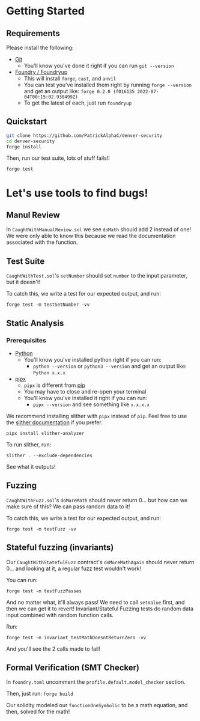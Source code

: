 # Getting Started

## Requirements

Please install the following:

- [Git](https://git-scm.com/book/en/v2/Getting-Started-Installing-Git)
  - You'll know you've done it right if you can run `git --version`
- [Foundry / Foundryup](https://github.com/gakonst/foundry)
  - This will install `forge`, `cast`, and `anvil`
  - You can test you've installed them right by running `forge --version` and get an output like: `forge 0.2.0 (f016135 2022-07-04T00:15:02.930499Z)`
  - To get the latest of each, just run `foundryup`

## Quickstart

```sh
git clone https://github.com/PatrickAlphaC/denver-security
cd denver-security
forge install
```

Then, run our test suite, lots of stuff fails!!

```
forge test
```

# Let's use tools to find bugs!

## Manul Review

In `CaughtWithManualReview.sol` we see `doMath` should add 2 instead of one! We were only able to know this because we read the documentation associated with the function.

## Test Suite

`CaughtWithTest.sol`'s `setNumber` should set `number` to the input parameter, but it doesn't!

To catch this, we write a test for our expected output, and run:

```
forge test -m testSetNumber -vv
```

## Static Analysis

### Prerequisites

- [Python](https://www.python.org/downloads/)
  - You'll know you've installed python right if you can run:
    - `python --version` or `python3 --version` and get an output like: `Python x.x.x`
- [pipx](https://pypa.github.io/pipx/installation/)
  - `pipx` is different from [pip](https://pypi.org/project/pip/)
  - You may have to close and re-open your terminal
  - You'll know you've installed it right if you can run:
    - `pipx --version` and see something like `x.x.x.x`

We recommend installing slither with `pipx` instead of `pip`. Feel free to use the [slither documentation](https://github.com/crytic/slither#how-to-install) if you prefer.

```
pipx install slither-analyzer
```

To run slither, run:

```
slither . --exclude-dependencies
```

See what it outputs!

## Fuzzing

`CaughtWithFuzz.sol`'s `doMoreMath` should never return 0... but how can we make sure of this? We can pass random data to it!

To catch this, we write a test for our expected output, and run:

```
forge test -m testFuzz -vv
```

## Stateful fuzzing (invariants)

Our `CaughtWithStatefulFuzz` contract's `doMoreMathAgain` should never return 0... and looking at it, a regular fuzz test wouldn't work!

You can run:

```
forge test -m testFuzzPasses
```

And no matter what, it'll always pass! We need to call `setValue` first, and then we can get it to revert! Invariant/Stateful Fuzzing tests do random data input combined with random function calls.

Run:

```
forge test -m invariant_testMathDoesntReturnZero -vv
```

And you'll see the 2 calls made to fail!

## Formal Verification (SMT Checker)

In `foundry.toml` uncomment the `profile.default.model_checker` section.

Then, just run: `forge build`

Our solidity modeled our `functionOneSymbolic` to be a math equation, and then, solved for the math!
